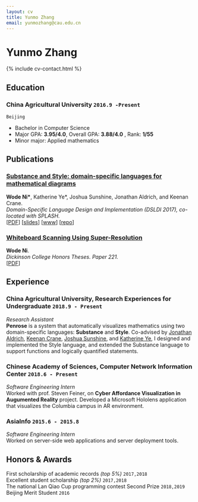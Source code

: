 ```yaml
---
layout: cv
title: Yunmo Zhang
email: yunmozhang@cau.edu.cn
---
```

# Yunmo __Zhang__

<!--
include contact information from the front matter
Supported arguments:
    - homepage: url, text
    - phone
    - email
-->
{% include cv-contact.html %}

## Education

### __China Agricultural University__ `2016.9 -Present`
```
Beijing
```
- Bachelor in Computer Science 
- Major GPA: __3.95/4.0__, Overall GPA: __3.88/4.0__ , Rank: __1/55__ 
- Minor major: Applied mathematics 


## Publications

### [__Substance and Style: domain-specific languages for mathematical diagrams__](https://2017.splashcon.org/event/dsldi-2017-substance-and-style-domain-specific-languages-for-mathematical-diagrams)
__Wode Ni\*__, Katherine Ye\*, Joshua Sunshine, Jonathan Aldrich, and Keenan Crane.<br>  _Domain-Specific Language Design and Implementation (DSLDI 2017),  co-located with SPLASH._ <br>
[[PDF](assets/dsldi.pdf)]
[[slides](assets/dsldi-presentation.pdf)]
[[www](http://penrose.ink)]
[[repo](https://github.com/penrose/penrose)]

### [__Whiteboard Scanning Using Super-Resolution__](http://scholar.dickinson.edu/student_honors/221/)
__Wode Ni__.<br> _Dickinson College Honors Theses. Paper 221._<br>
[[PDF](assets/superres.pdf)]

## Experience

### __China Agricultural University, Research Experiences for Undergraduate__  `2018.9 - Present`
_Research Assistant_<br>
__Penrose__ is a system that automatically visualizes mathematics using two domain-specific languages: __Substance__ and __Style__. Co-advised by [Jonathan Aldrich](https://www.cs.cmu.edu/~./aldrich/), [Keenan Crane](https://www.cs.cmu.edu/~kmcrane/), [Joshua Sunshine](http://www.cs.cmu.edu/~jssunshi/), and [Katherine Ye](https://www.cs.cmu.edu/~kqy/), I designed and implemented the Style language, and extended the Substance language to support functions and logically quantified statements.

### __Chinese Academy of Sciences, Computer Network Information Center__  `2018.6 - Present`
_Software Engineering Intern_<br>
Worked with prof. Steven Feiner, on __Cyber Affordance Visualization in Augumented Reality__ project. Developed a Microsoft Hololens application that visualizes the Columbia campus in AR environment.

### __AsiaInfo__ `2015.6 - 2015.8`
_Software Engineering Intern_<br>
Worked on server-side web applications and server deployment tools.



## Honors & Awards

First scholarship of academic records _(top 5%)_ `2017,2018` <br>
Excellent student scholarship _(top 2%)_ `2017,2018` <br>
The national Lan Qiao Cup programming contest Second Prize `2018,2019` <br>
Beijing Merit Student `2016` <br>

<!-- ### Footer

Last updated: March 2019 -->
